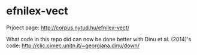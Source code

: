 efnilex-vect
============

Prjoect page:
http://corpus.nytud.hu/efnilex-vect/

What code in this repo did can now be done better with Dinu et al. (2014)'s
code:
http://clic.cimec.unitn.it/~georgiana.dinu/down/
